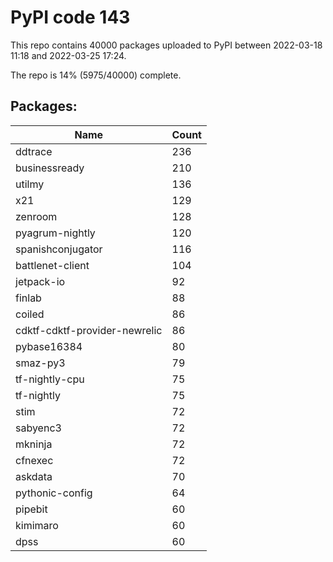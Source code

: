 # PyPI code 143

This repo contains 40000 packages uploaded to PyPI between 
2022-03-18 11:18 and 2022-03-25 17:24.

The repo is 14% (5975/40000) complete.

## Packages:

| Name  | Count |
| ----- | ----- |
| ddtrace | 236 |
| businessready | 210 |
| utilmy | 136 |
| x21 | 129 |
| zenroom | 128 |
| pyagrum-nightly | 120 |
| spanishconjugator | 116 |
| battlenet-client | 104 |
| jetpack-io | 92 |
| finlab | 88 |
| coiled | 86 |
| cdktf-cdktf-provider-newrelic | 86 |
| pybase16384 | 80 |
| smaz-py3 | 79 |
| tf-nightly-cpu | 75 |
| tf-nightly | 75 |
| stim | 72 |
| sabyenc3 | 72 |
| mkninja | 72 |
| cfnexec | 72 |
| askdata | 70 |
| pythonic-config | 64 |
| pipebit | 60 |
| kimimaro | 60 |
| dpss | 60 |


